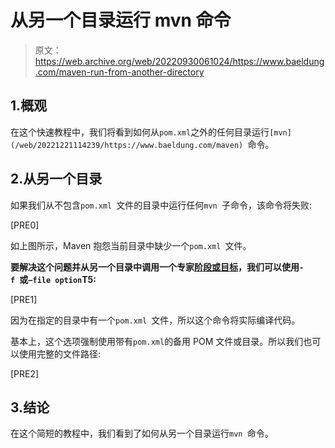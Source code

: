 # 从另一个目录运行 mvn 命令

> 原文：<https://web.archive.org/web/20220930061024/https://www.baeldung.com/maven-run-from-another-directory>

## 1.概观

在这个快速教程中，我们将看到如何从`pom.xml`之外的任何目录运行`[mvn](/web/20221221114239/https://www.baeldung.com/maven) `命令。

## 2.从另一个目录

如果我们从不包含`pom.xml `文件的目录中运行任何`mvn `子命令，该命令将失败:

[PRE0]

如上图所示，Maven 抱怨当前目录中缺少一个`pom.xml `文件。

**要解决这个问题并从另一个目录中调用一个专家[阶段或目标](/web/20221221114239/https://www.baeldung.com/maven-goals-phases)，我们可以使用`-f `或`–file option`T5:**

[PRE1]

因为在指定的目录中有一个`pom.xml `文件，所以这个命令将实际编译代码。

基本上，这个选项强制使用带有`pom.xml`的备用 POM 文件或目录。所以我们也可以使用完整的文件路径:

[PRE2]

## 3.结论

在这个简短的教程中，我们看到了如何从另一个目录运行`mvn `命令。